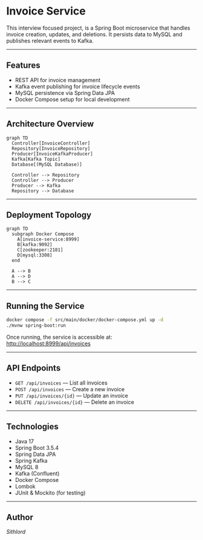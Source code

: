 # Invoice Service

This interview focused project, is a Spring Boot microservice that handles invoice creation, updates, and deletions. It persists data to MySQL and publishes relevant events to Kafka.


---

## Features

- REST API for invoice management
- Kafka event publishing for invoice lifecycle events
- MySQL persistence via Spring Data JPA
- Docker Compose setup for local development

---

## Architecture Overview

```mermaid
graph TD
  Controller[InvoiceController]
  Repository[InvoiceRepository]
  Producer[InvoiceKafkaProducer]
  Kafka[Kafka Topic]
  Database[(MySQL Database)]

  Controller --> Repository
  Controller --> Producer
  Producer --> Kafka
  Repository --> Database
```

---

## Deployment Topology

```mermaid
graph TD
  subgraph Docker Compose
    A[invoice-service:8999]
    B[kafka:9092]
    C[zookeeper:2181]
    D[mysql:3308]
  end

  A --> B
  A --> D
  B --> C
```

---

## Running the Service

```bash
docker compose -f src/main/docker/docker-compose.yml up -d
./mvnw spring-boot:run
```

Once running, the service is accessible at: [http://localhost:8999/api/invoices](http://localhost:8999/api/invoices)

---

## API Endpoints

- `GET /api/invoices` — List all invoices
- `POST /api/invoices` — Create a new invoice
- `PUT /api/invoices/{id}` — Update an invoice
- `DELETE /api/invoices/{id}` — Delete an invoice

---

## Technologies

- Java 17
- Spring Boot 3.5.4
- Spring Data JPA
- Spring Kafka
- MySQL 8
- Kafka (Confluent)
- Docker Compose
- Lombok
- JUnit & Mockito (for testing)

---

## Author
_Sithlord_
